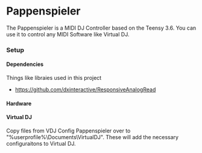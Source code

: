 # Pappenspieler
The Pappenspieler is a MIDI DJ Controller based on the Teensy 3.6. You can use it to control any MIDI Software like Virtual DJ. 

### Setup
#### Dependencies
Things like libraies used in this project
- https://github.com/dxinteractive/ResponsiveAnalogRead

#### Hardware

#### Virtual DJ
Copy files from VDJ Config Pappenspieler over to "%userprofile%\Documents\VirtualDJ". These will add the necessary configuraitons to Virtual DJ.
